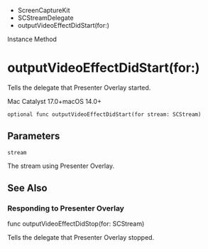 

- ScreenCaptureKit
- SCStreamDelegate
-  outputVideoEffectDidStart(for:) 

Instance Method

# outputVideoEffectDidStart(for:)

Tells the delegate that Presenter Overlay started.

Mac Catalyst 17.0+macOS 14.0+

``` source
optional func outputVideoEffectDidStart(for stream: SCStream)
```

## Parameters 

`stream`  

The stream using Presenter Overlay.

## See Also

### Responding to Presenter Overlay

func outputVideoEffectDidStop(for: SCStream)

Tells the delegate that Presenter Overlay stopped.

